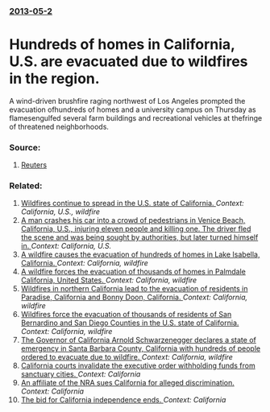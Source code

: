 ### [2013-05-2](/news/2013/05/2/index.md)

# Hundreds of homes in California, U.S. are evacuated due to wildfires in the region. 

A wind-driven brushfire raging northwest of Los Angeles prompted the evacuation ofhundreds of homes and a university campus on Thursday as flamesengulfed several farm buildings and recreational vehicles at thefringe of threatened neighborhoods.


### Source:

1. [Reuters](http://www.reuters.com/article/2013/05/02/usa-fire-california-idUSL2N0DJ1NI20130502)

### Related:

1. [Wildfires continue to spread in the U.S. state of California. ](/news/2013/05/3/wildfires-continue-to-spread-in-the-u-s-state-of-california.md) _Context: California, U.S., wildfire_
2. [A man crashes his car into a crowd of pedestrians in Venice Beach, California, U.S., injuring eleven people and killing one. The driver fled the scene and was being sought by authorities, but later turned himself in. ](/news/2013/08/3/a-man-crashes-his-car-into-a-crowd-of-pedestrians-in-venice-beach-california-u-s-injuring-eleven-people-and-killing-one-the-driver-fled.md) _Context: California, U.S._
3. [A wildfire causes the evacuation of hundreds of homes in Lake Isabella, California. ](/news/2011/05/27/a-wildfire-causes-the-evacuation-of-hundreds-of-homes-in-lake-isabella-california.md) _Context: California, wildfire_
4. [A wildfire forces the evacuation of thousands of homes in Palmdale California, United States. ](/news/2010/07/30/a-wildfire-forces-the-evacuation-of-thousands-of-homes-in-palmdale-california-united-states.md) _Context: California, wildfire_
5. [ Wildfires in northern California lead to the evacuation of residents in Paradise, California and Bonny Doon, California. ](/news/2008/06/12/wildfires-in-northern-california-lead-to-the-evacuation-of-residents-in-paradise-california-and-bonny-doon-california.md) _Context: California, wildfire_
6. [ Wildfires force the evacuation of thousands of residents of San Bernardino and San Diego Counties in the U.S. state of California. ](/news/2007/09/15/wildfires-force-the-evacuation-of-thousands-of-residents-of-san-bernardino-and-san-diego-counties-in-the-u-s-state-of-california.md) _Context: California, wildfire_
7. [ The Governor of California Arnold Schwarzenegger declares a state of emergency in Santa Barbara County, California with hundreds of people ordered to evacuate due to wildfire. ](/news/2007/08/3/the-governor-of-california-arnold-schwarzenegger-declares-a-state-of-emergency-in-santa-barbara-county-california-with-hundreds-of-people.md) _Context: California, wildfire_
8. [California courts invalidate the executive order withholding funds from sanctuary cities. ](/news/2017/04/25/california-courts-invalidate-the-executive-order-withholding-funds-from-sanctuary-cities.md) _Context: California_
9. [An affiliate of the NRA sues California for alleged discrimination. ](/news/2017/04/25/an-affiliate-of-the-nra-sues-california-for-alleged-discrimination.md) _Context: California_
10. [The bid for California independence ends. ](/news/2017/04/17/the-bid-for-california-independence-ends.md) _Context: California_

